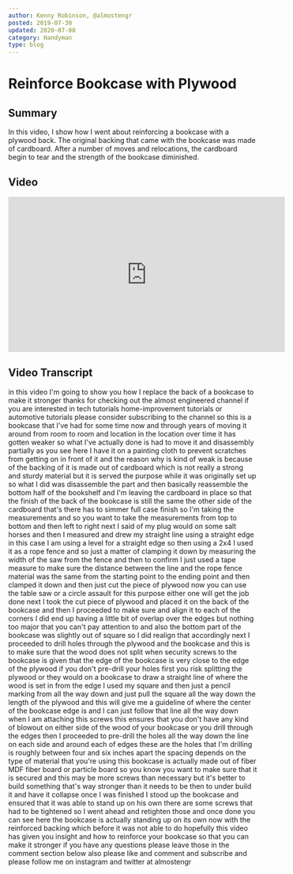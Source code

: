 ```yaml
---
author: Kenny Robinson, @almostengr
posted: 2019-07-30
updated: 2020-07-08
category: Handyman
type: blog
---
```


# Reinforce Bookcase with Plywood

## Summary

In this video, I show how I went about reinforcing a bookcase with a plywood 
back. The original backing that came with the bookcase was made of cardboard. 
After a number of moves and relocations, the cardboard begin to tear and the 
strength of the bookcase diminished.

## Video

<iframe width="560" height="315" src="https://www.youtube.com/embed/rSeh_evVC2U" frameborder="0" allow="accelerometer; autoplay; encrypted-media; gyroscope; picture-in-picture" allowfullscreen></iframe>

## Video Transcript

in this video I'm going to show you how
I replace the back of a bookcase to make
it stronger thanks for checking out the
almost engineered channel if you are
interested in tech tutorials
home-improvement tutorials or automotive
tutorials please consider subscribing to
the channel so this is a bookcase that
I've had for some time now and through
years of moving it around from room to
room and location in the location over
time it has gotten weaker so what I've
actually done is had to move it and
disassembly partially as you see here I
have it on a painting cloth to prevent
scratches from getting on in front of it
and the reason why is kind of weak is
because of the backing of it is made out
of cardboard which is not really a
strong and sturdy material but it is
served the purpose while it was
originally set up so what I did was
disassemble the part and then basically
reassemble the bottom half of the
bookshelf and I'm leaving the cardboard
in place so that the finish of the back
of the bookcase is still the same the
other side of the cardboard that's there
has to simmer full case finish so I'm
taking the measurements and so you want
to take the measurements from top to
bottom and then left to right
next I said of my plug would on some
salt horses and then I measured and drew
my straight line using a straight edge
in this case I am using a level for a
straight edge so then using a 2x4 I used
it as a rope fence and so just a matter
of clamping it down by measuring the
width of the saw from the fence and then
to confirm I just used a tape measure to
make sure the distance between the line
and the rope fence material was the same
from the starting point to the ending
point and then clamped it down and then
just cut the piece of plywood now you
can use the table saw or a circle
assault for this purpose either one will
get the job done next I took the cut
piece of plywood and placed it on the
back of the bookcase and then I
proceeded to make sure and align it to
each of the corners I did end up having
a little bit of overlap over the edges
but nothing too major that you can't pay
attention to and also the bottom part of
the bookcase was slightly out of square
so I did realign that accordingly next I
proceeded to drill holes through the
plywood and the bookcase and this is to
make sure that the wood does not split
when security screws to the bookcase is
given that the edge of the bookcase is
very close to the edge of the plywood if
you don't pre-drill your holes first you
risk splitting the plywood or they would
on a bookcase
to draw a straight line of where the
wood is set in from the edge
I used my square and then just a pencil
marking from all the way down and just
pull the square all the way down the
length of the plywood and this will give
me a guideline of where the center of
the bookcase edge is and I can just
follow that line all the way down when I
am attaching this screws this ensures
that you don't have any kind of blowout
on either side of the wood of your
bookcase or you drill through the edges
then I proceeded to pre-drill the holes
all the way down the line on each side
and around each of edges these are the
holes that I'm drilling is roughly
between four and six inches apart the
spacing depends on the type of material
that you're using this bookcase is
actually made out of fiber MDF fiber
board or particle board so you know you
want to make sure that it is secured and
this may be more screws than necessary
but it's better to build something
that's way stronger than it needs to be
then to under build it and have it
collapse once I was finished I stood up
the bookcase and ensured that it was
able to stand up on his own there are
some screws that had to be tightened so
I went ahead and retighten those and
once done you can see here the bookcase
is actually standing up on its own now
with the reinforced backing which before
it was not able to do
hopefully this video has given you
insight and how to reinforce your
bookcase so that you can make it
stronger if you have any questions
please leave those in the comment
section below also please like and
comment and subscribe and please follow
me on instagram and twitter at almostengr
